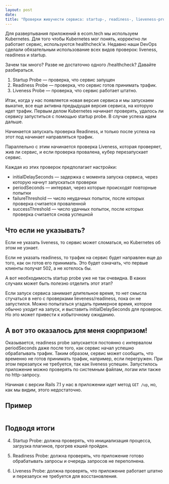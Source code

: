 ```yaml
---
layout: post
date: 
title: "Проверки живучести сервиса: startup-, readiness-, lieveness-probe."
---
```

Для развертывания приложений в ecom.tech мы используем Kubernetes. Для того чтобы Kubernetes мог понять, корректно ли работает сервис, используются healthcheck'и. Недавно наши DevOps сделали обязательным использование всех видов проверок: liveness, readiness и startup.

Зачем так много? Разве не достаточно одного /healthcheck? Давайте разбираться.

1. Startup Probe — проверка, что сервис запущен
2. Readiness Probe — проверка, что сервис готов принимать трафик.
3. Liveness Probe — проверка, что сервис работает штатно.
    

Итак, когда у нас появляется новая версия сервиса и мы запускаем выкатке, все еще активна предыдущая версия сервиса, на которую идет трафик. Первым делом Kubernetes начинает проверять, удалось ли сервису запуститься с помощью startup probe. В случае успеха идем дальше.

Начинается запускать проверка Readiness, и только после успеха на этот под начинает направляться трафик.

Параллельно с этим начинается проверка Liveness, которая проверяет, жив ли сервис, и если проверка провалена, кубер перезапускает сервис.

Каждая из этих проверок предполагает настройки:

- initialDelaySeconds — задержка с момента запуска сервиса, через которую начнут запускаться проверки
- periodSeconds — интервал, через которые происходят повторные попытки
- failureThreshold — число неудачных попыток, после которых проверка считается проваленной
- successThreshold — число удачных попыток, после которых проверка считается снова успешной

## Что если не указывать?
Если не указать liveness, то сервис может сломаться, но Kubernetes об этом не узнает.

Если не указать readiness, то трафик на сервис будет направлен еще до того, как он готов его принимать. Это будет означать, что первые клиенты получат 502, а не хотелось бы.

А вот необходимость startup probe уже не так очевидна. В каких случаях может быть полезно отделить этот этап? 

Если запуск сервиса занимает длительное время, то нет смысла стучаться в него с проверками lieveness/readiness, пока он не запустился. Можно попытаться угадать примерное время, которое обычно уходит на запуск, и выставить initialDelaySeconds для проверок. Но это может привести к избыточному ожиданию.

## А вот это оказалось для меня сюрпризом!

Оказывается, readiness probe запускается постоянно с интервалом periodSeconds даже после того, как сервис начал успешно обрабатывать трафик. Таким образом, сервис может сообщить, что временно не готов принимать трафик, например, если перегружен. При этом перезапуск не требуется, так как liveness успешен. Запустилось приложение можно проверять по системным файлам, логам или также по http-запросу.

Начиная с версии Rails 7.1 у нас в приложении идет метод `GET /up`, но, как мы видим, этого недостаточно.

## Пример

```

```

## Подводя итоги

4. Startup Probe: должна проверять, что инициализация процесса, загрузка плагинов, прогрев кэшей пройден.
    
5. Readiness Probe: должна проверять, что приложение готово обрабатывать запросы и очередь запросов не переполнена.
    
6. Liveness Probe: должна проверять, что приложение работает штатно и перезапуск не требуется для восстановления.